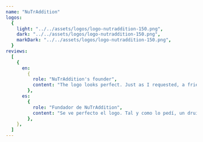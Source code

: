 ```yaml
---
name: "NuTrAddition"
logos:
  {
    light: "../../assets/logos/logo-nutraddition-150.png",
    dark: "../../assets/logos/logo-nutraddition-150.png",
    markDark: "../../assets/logos/logo-nutraddition-150.png",
  }
reviews:
  [
    {
      en:
        {
          role: "NuTrAddition's founder",
          content: "The logo looks perfect. Just as I requested, a friendly druid with a pure soul and willing to help with his herbs.",
        },
      es:
        {
          role: "Fundador de NuTrAddition",
          content: "Se ve perfecto el logo. Tal y como lo pedí, un druida amistoso con un alma pura y dispuesto a ayudar con sus hierbas.",
        },
    },
  ]
---
```

